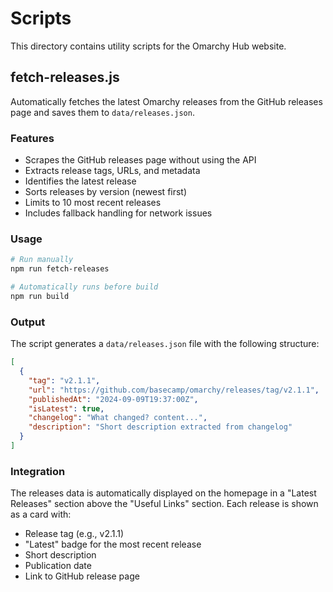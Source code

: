 # Scripts

This directory contains utility scripts for the Omarchy Hub website.

## fetch-releases.js

Automatically fetches the latest Omarchy releases from the GitHub releases page and saves them to `data/releases.json`.

### Features

- Scrapes the GitHub releases page without using the API
- Extracts release tags, URLs, and metadata
- Identifies the latest release
- Sorts releases by version (newest first)
- Limits to 10 most recent releases
- Includes fallback handling for network issues

### Usage

```bash
# Run manually
npm run fetch-releases

# Automatically runs before build
npm run build
```

### Output

The script generates a `data/releases.json` file with the following structure:

```json
[
  {
    "tag": "v2.1.1",
    "url": "https://github.com/basecamp/omarchy/releases/tag/v2.1.1",
    "publishedAt": "2024-09-09T19:37:00Z",
    "isLatest": true,
    "changelog": "What changed? content...",
    "description": "Short description extracted from changelog"
  }
]
```

### Integration

The releases data is automatically displayed on the homepage in a "Latest Releases" section above the "Useful Links" section. Each release is shown as a card with:

- Release tag (e.g., v2.1.1)
- "Latest" badge for the most recent release
- Short description
- Publication date
- Link to GitHub release page
